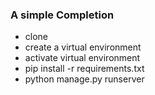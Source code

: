### A simple Completion

- clone
- create a virtual environment
- activate virtual environment
- pip install -r requirements.txt
- python manage.py runserver